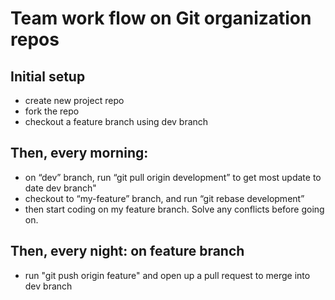# Team work flow on Git organization repos

## Initial setup
- create new project repo
- fork the repo
- checkout a feature branch using dev branch

## Then, every morning:

- on “dev” branch, run “git pull origin development” to get
most update to date dev branch"
- checkout to “my-feature” branch, and run “git rebase development”
- then start coding on my feature branch. Solve any conflicts before going on.

## Then, every night:	on feature branch
- run "git push origin feature"	and open up a pull request to merge into dev branch	
